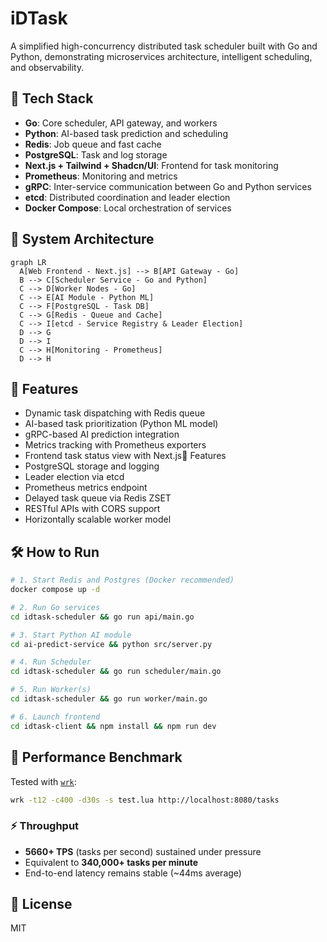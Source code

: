 # iDTask

A simplified high-concurrency distributed task scheduler built with Go and Python, demonstrating microservices architecture, intelligent scheduling, and observability. 

## 🔧 Tech Stack

* **Go**: Core scheduler, API gateway, and workers
* **Python**: AI-based task prediction and scheduling
* **Redis**: Job queue and fast cache
* **PostgreSQL**: Task and log storage
* **Next.js + Tailwind + Shadcn/UI**: Frontend for task monitoring
* **Prometheus**: Monitoring and metrics
* **gRPC**: Inter-service communication between Go and Python services
* **etcd**: Distributed coordination and leader election
* **Docker Compose**: Local orchestration of services

## 📐 System Architecture

```mermaid
graph LR
  A[Web Frontend - Next.js] --> B[API Gateway - Go]
  B --> C[Scheduler Service - Go and Python]
  C --> D[Worker Nodes - Go]
  C --> E[AI Module - Python ML]
  C --> F[PostgreSQL - Task DB]
  C --> G[Redis - Queue and Cache]
  C --> I[etcd - Service Registry & Leader Election]
  D --> G
  D --> I
  C --> H[Monitoring - Prometheus]
  D --> H
```

## 🚀 Features

* Dynamic task dispatching with Redis queue
* AI-based task prioritization (Python ML model)
* gRPC-based AI prediction integration
* Metrics tracking with Prometheus exporters
* Frontend task status view with Next.js📌 Features
* PostgreSQL storage and logging
* Leader election via etcd
* Prometheus metrics endpoint
* Delayed task queue via Redis ZSET
* RESTful APIs with CORS support
* Horizontally scalable worker model

## 🛠️ How to Run

```bash
# 1. Start Redis and Postgres (Docker recommended)
docker compose up -d

# 2. Run Go services
cd idtask-scheduler && go run api/main.go

# 3. Start Python AI module
cd ai-predict-service && python src/server.py

# 4. Run Scheduler
cd idtask-scheduler && go run scheduler/main.go

# 5. Run Worker(s)
cd idtask-scheduler && go run worker/main.go

# 6. Launch frontend
cd idtask-client && npm install && npm run dev
```

## 🚀 Performance Benchmark

Tested with [`wrk`](https://github.com/wg/wrk):

```bash
wrk -t12 -c400 -d30s -s test.lua http://localhost:8080/tasks
```

### ⚡️ Throughput

- **5660+ TPS** (tasks per second) sustained under pressure
- Equivalent to **340,000+ tasks per minute**
- End-to-end latency remains stable (~44ms average)


## 📎 License

MIT
